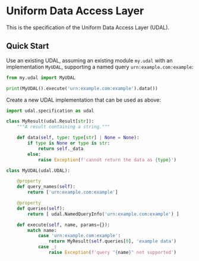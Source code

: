 # Uniform Data Access Layer

This is the specification of the Uniform Data Access Layer (UDAL).

## Quick Start


Use an existing UDAL, assuming an existing module `my.udal` with an
implementation `MyUDAL`, supporting a named query `urn:example.com:example`:

```python
from my.udal import MyUDAL

print(MyUDAL().execute('urn:example.com:example').data())
```


Create a new UDAL implementation that can be used as above:

```python
import udal.specification as udal

class MyResult(udal.Result[str]):
    """A result containing a string."""

    def data(self, type: type[str] | None = None):
        if type is None or type is str:
            return self._data
        else:
            raise Exception(f'cannot return the data as {type}')

class MyUDAL(udal.UDAL):

    @property
    def query_names(self):
        return ['urn:example.com:example']

    @property
    def queries(self):
        return [ udal.NamedQueryInfo('urn:example.com:example') ]

    def execute(self, name, params={}):
        match name:
            case 'urn:example.com:example':
                return MyResult(self.queries[0], 'example data')
            case _:
                raise Exception(f'query "{name}" not supported')
```
